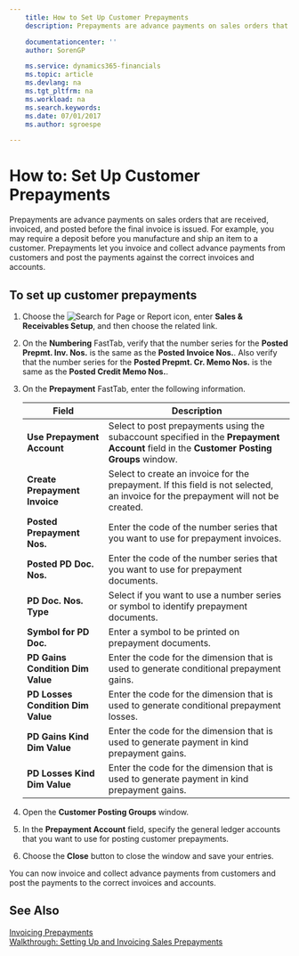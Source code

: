 ```yaml
---
    title: How to Set Up Customer Prepayments
    description: Prepayments are advance payments on sales orders that are received, invoiced, and posted before the final invoice is issued. For example, you may require a deposit before you manufacture and ship an item to a customer.

    documentationcenter: ''
    author: SorenGP

    ms.service: dynamics365-financials
    ms.topic: article
    ms.devlang: na
    ms.tgt_pltfrm: na
    ms.workload: na
    ms.search.keywords:
    ms.date: 07/01/2017
    ms.author: sgroespe

---
```

# How to: Set Up Customer Prepayments
Prepayments are advance payments on sales orders that are received, invoiced, and posted before the final invoice is issued. For example, you may require a deposit before you manufacture and ship an item to a customer. Prepayments let you invoice and collect advance payments from customers and post the payments against the correct invoices and accounts.  

## To set up customer prepayments  

1.  Choose the ![Search for Page or Report](../../media/ui-search/search_small.png "Search for Page or Report icon") icon, enter **Sales & Receivables Setup**, and then choose the related link.  
2.  On the **Numbering** FastTab, verify that the number series for the **Posted Prepmt. Inv. Nos.** is the same as the **Posted Invoice Nos.**. Also verify that the number series for the **Posted Prepmt. Cr. Memo Nos.** is the same as the **Posted Credit Memo Nos.**.  
3.  On the **Prepayment** FastTab, enter the following information.  

    |Field|Description|  
    |---------------------------------|---------------------------------------|  
    |**Use Prepayment Account**|Select to post prepayments using the subaccount specified in the **Prepayment Account** field in the **Customer Posting Groups** window.|  
    |**Create Prepayment Invoice**|Select to create an invoice for the prepayment. If this field is not selected, an invoice for the prepayment will not be created.|  
    |**Posted Prepayment Nos.**|Enter the code of the number series that you want to use for prepayment invoices.|  
    |**Posted PD Doc. Nos.**|Enter the code of the number series that you want to use for prepayment documents.|  
    |**PD Doc. Nos. Type**|Select if you want to use a number series or symbol to identify prepayment documents.|  
    |**Symbol for PD Doc.**|Enter a symbol to be printed on prepayment documents.|  
    |**PD Gains Condition Dim Value**|Enter the code for the dimension that is used to generate conditional prepayment gains.|  
    |**PD Losses Condition Dim Value**|Enter the code for the dimension that is used to generate conditional prepayment losses.|  
    |**PD Gains Kind Dim Value**|Enter the code for the dimension that is used to generate payment in kind prepayment gains.|  
    |**PD Losses Kind Dim Value**|Enter the code for the dimension that is used to generate payment in kind prepayment gains.|  

4.  Open the **Customer Posting Groups** window.  
5.  In the **Prepayment Account** field, specify the general ledger accounts that you want to use for posting customer prepayments.  
6.  Choose the **Close** button to close the window and save your entries.  

You can now invoice and collect advance payments from customers and post the payments to the correct invoices and accounts.  

## See Also  
[Invoicing Prepayments](../../finance-invoice-prepayments.md)  
[Walkthrough: Setting Up and Invoicing Sales Prepayments](../../walkthrough-setting-up-and-invoicing-sales-prepayments.md)
